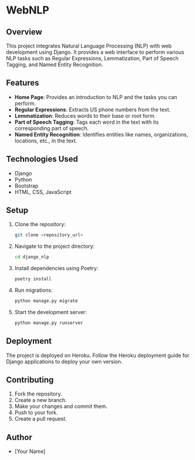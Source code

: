 # WebNLP

## Overview

This project integrates Natural Language Processing (NLP) with web development using Django. It provides a web interface to perform various NLP tasks such as Regular Expressions, Lemmatization, Part of Speech Tagging, and Named Entity Recognition.

## Features

- **Home Page**: Provides an introduction to NLP and the tasks you can perform.
- **Regular Expressions**: Extracts US phone numbers from the text.
- **Lemmatization**: Reduces words to their base or root form.
- **Part of Speech Tagging**: Tags each word in the text with its corresponding part of speech.
- **Named Entity Recognition**: Identifies entities like names, organizations, locations, etc., in the text.

## Technologies Used

- Django
- Python
- Bootstrap
- HTML, CSS, JavaScript

## Setup

1. Clone the repository:
   ```bash
   git clone <repository_url>
   ```
2. Navigate to the project directory:
   ```bash
   cd django_nlp
   ```
3. Install dependencies using Poetry:
   ```bash
   poetry install
   ```
4. Run migrations:
   ```bash
   python manage.py migrate
   ```
5. Start the development server:
   ```bash
   python manage.py runserver
   ```

## Deployment

The project is deployed on Heroku. Follow the Heroku deployment guide for Django applications to deploy your own version.

## Contributing

1. Fork the repository.
2. Create a new branch.
3. Make your changes and commit them.
4. Push to your fork.
5. Create a pull request.


## Author

- [Your Name]